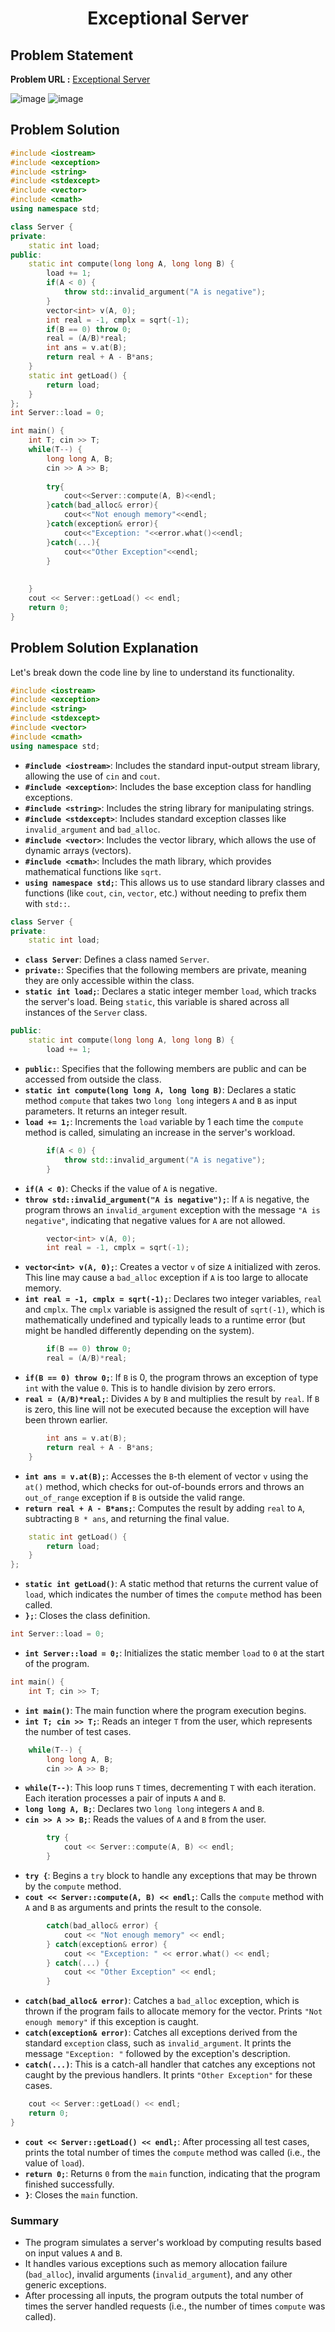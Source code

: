 <h1 align='center'>Exceptional Server</h1>

## Problem Statement

**Problem URL :** [Exceptional Server](https://www.hackerrank.com/challenges/exceptional-server/problem?isFullScreen=true)

![image](https://github.com/user-attachments/assets/49f862f5-d088-43da-b486-5fc1415bd3fb)
![image](https://github.com/user-attachments/assets/01355670-c76b-48b8-a184-10efc1b08614)


## Problem Solution
```cpp
#include <iostream>
#include <exception>
#include <string>
#include <stdexcept>
#include <vector>
#include <cmath>
using namespace std;

class Server {
private:
	static int load;
public:
	static int compute(long long A, long long B) {
		load += 1;
		if(A < 0) {
			throw std::invalid_argument("A is negative");
		}
		vector<int> v(A, 0);
		int real = -1, cmplx = sqrt(-1);
		if(B == 0) throw 0;
		real = (A/B)*real;
		int ans = v.at(B);
		return real + A - B*ans;
	}
	static int getLoad() {
		return load;
	}
};
int Server::load = 0;

int main() {
	int T; cin >> T;
	while(T--) {
		long long A, B;
		cin >> A >> B;
        
        try{
            cout<<Server::compute(A, B)<<endl;
        }catch(bad_alloc& error){
            cout<<"Not enough memory"<<endl;
        }catch(exception& error){
            cout<<"Exception: "<<error.what()<<endl;
        }catch(...){
            cout<<"Other Exception"<<endl;
        }
        
    
	}
	cout << Server::getLoad() << endl;
	return 0;
}
```

## Problem Solution Explanation
Let's break down the code line by line to understand its functionality.

```cpp
#include <iostream>
#include <exception>
#include <string>
#include <stdexcept>
#include <vector>
#include <cmath>
using namespace std;
```
- **`#include <iostream>`**: Includes the standard input-output stream library, allowing the use of `cin` and `cout`.
- **`#include <exception>`**: Includes the base exception class for handling exceptions.
- **`#include <string>`**: Includes the string library for manipulating strings.
- **`#include <stdexcept>`**: Includes standard exception classes like `invalid_argument` and `bad_alloc`.
- **`#include <vector>`**: Includes the vector library, which allows the use of dynamic arrays (vectors).
- **`#include <cmath>`**: Includes the math library, which provides mathematical functions like `sqrt`.
- **`using namespace std;`**: This allows us to use standard library classes and functions (like `cout`, `cin`, `vector`, etc.) without needing to prefix them with `std::`.

```cpp
class Server {
private:
	static int load;
```
- **`class Server`**: Defines a class named `Server`.
- **`private:`**: Specifies that the following members are private, meaning they are only accessible within the class.
- **`static int load;`**: Declares a static integer member `load`, which tracks the server's load. Being `static`, this variable is shared across all instances of the `Server` class.

```cpp
public:
	static int compute(long long A, long long B) {
		load += 1;
```
- **`public:`**: Specifies that the following members are public and can be accessed from outside the class.
- **`static int compute(long long A, long long B)`**: Declares a static method `compute` that takes two `long long` integers `A` and `B` as input parameters. It returns an integer result.
- **`load += 1;`**: Increments the `load` variable by 1 each time the `compute` method is called, simulating an increase in the server's workload.

```cpp
		if(A < 0) {
			throw std::invalid_argument("A is negative");
		}
```
- **`if(A < 0)`**: Checks if the value of `A` is negative.
- **`throw std::invalid_argument("A is negative");`**: If `A` is negative, the program throws an `invalid_argument` exception with the message `"A is negative"`, indicating that negative values for `A` are not allowed.

```cpp
		vector<int> v(A, 0);
		int real = -1, cmplx = sqrt(-1);
```
- **`vector<int> v(A, 0);`**: Creates a vector `v` of size `A` initialized with zeros. This line may cause a `bad_alloc` exception if `A` is too large to allocate memory.
- **`int real = -1, cmplx = sqrt(-1);`**: Declares two integer variables, `real` and `cmplx`. The `cmplx` variable is assigned the result of `sqrt(-1)`, which is mathematically undefined and typically leads to a runtime error (but might be handled differently depending on the system).

```cpp
		if(B == 0) throw 0;
		real = (A/B)*real;
```
- **`if(B == 0) throw 0;`**: If `B` is 0, the program throws an exception of type `int` with the value `0`. This is to handle division by zero errors.
- **`real = (A/B)*real;`**: Divides `A` by `B` and multiplies the result by `real`. If `B` is zero, this line will not be executed because the exception will have been thrown earlier.

```cpp
		int ans = v.at(B);
		return real + A - B*ans;
	}
```
- **`int ans = v.at(B);`**: Accesses the `B`-th element of vector `v` using the `at()` method, which checks for out-of-bounds errors and throws an `out_of_range` exception if `B` is outside the valid range.
- **`return real + A - B*ans;`**: Computes the result by adding `real` to `A`, subtracting `B * ans`, and returning the final value.

```cpp
	static int getLoad() {
		return load;
	}
};
```
- **`static int getLoad()`**: A static method that returns the current value of `load`, which indicates the number of times the `compute` method has been called.
- **`};`**: Closes the class definition.

```cpp
int Server::load = 0;
```
- **`int Server::load = 0;`**: Initializes the static member `load` to `0` at the start of the program.

```cpp
int main() {
	int T; cin >> T;
```
- **`int main()`**: The main function where the program execution begins.
- **`int T; cin >> T;`**: Reads an integer `T` from the user, which represents the number of test cases.

```cpp
	while(T--) {
		long long A, B;
		cin >> A >> B;
```
- **`while(T--)`**: This loop runs `T` times, decrementing `T` with each iteration. Each iteration processes a pair of inputs `A` and `B`.
- **`long long A, B;`**: Declares two `long long` integers `A` and `B`.
- **`cin >> A >> B;`**: Reads the values of `A` and `B` from the user.

```cpp
        try {
            cout << Server::compute(A, B) << endl;
        }
```
- **`try {`**: Begins a `try` block to handle any exceptions that may be thrown by the `compute` method.
- **`cout << Server::compute(A, B) << endl;`**: Calls the `compute` method with `A` and `B` as arguments and prints the result to the console.

```cpp
        catch(bad_alloc& error) {
            cout << "Not enough memory" << endl;
        } catch(exception& error) {
            cout << "Exception: " << error.what() << endl;
        } catch(...) {
            cout << "Other Exception" << endl;
        }
```
- **`catch(bad_alloc& error)`**: Catches a `bad_alloc` exception, which is thrown if the program fails to allocate memory for the vector. Prints `"Not enough memory"` if this exception is caught.
- **`catch(exception& error)`**: Catches all exceptions derived from the standard `exception` class, such as `invalid_argument`. It prints the message `"Exception: "` followed by the exception's description.
- **`catch(...)`**: This is a catch-all handler that catches any exceptions not caught by the previous handlers. It prints `"Other Exception"` for these cases.

```cpp
	cout << Server::getLoad() << endl;
	return 0;
}
```
- **`cout << Server::getLoad() << endl;`**: After processing all test cases, prints the total number of times the `compute` method was called (i.e., the value of `load`).
- **`return 0;`**: Returns `0` from the `main` function, indicating that the program finished successfully.
- **`}`**: Closes the `main` function.

### Summary

- The program simulates a server's workload by computing results based on input values `A` and `B`.
- It handles various exceptions such as memory allocation failure (`bad_alloc`), invalid arguments (`invalid_argument`), and any other generic exceptions.
- After processing all inputs, the program outputs the total number of times the server handled requests (i.e., the number of times `compute` was called).
